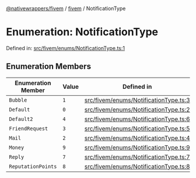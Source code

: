 [@nativewrappers/fivem](../../README.md) / [fivem](../README.md) / NotificationType

# Enumeration: NotificationType

Defined in: [src/fivem/enums/NotificationType.ts:1](https://github.com/nativewrappers/nativewrappers/blob/bf1d263f0188667cde482dc5657983cf3674a640/src/fivem/enums/NotificationType.ts#L1)

## Enumeration Members

| Enumeration Member | Value | Defined in |
| ------ | ------ | ------ |
| <a id="bubble"></a> `Bubble` | `1` | [src/fivem/enums/NotificationType.ts:3](https://github.com/nativewrappers/nativewrappers/blob/bf1d263f0188667cde482dc5657983cf3674a640/src/fivem/enums/NotificationType.ts#L3) |
| <a id="default"></a> `Default` | `0` | [src/fivem/enums/NotificationType.ts:2](https://github.com/nativewrappers/nativewrappers/blob/bf1d263f0188667cde482dc5657983cf3674a640/src/fivem/enums/NotificationType.ts#L2) |
| <a id="default2"></a> `Default2` | `4` | [src/fivem/enums/NotificationType.ts:6](https://github.com/nativewrappers/nativewrappers/blob/bf1d263f0188667cde482dc5657983cf3674a640/src/fivem/enums/NotificationType.ts#L6) |
| <a id="friendrequest"></a> `FriendRequest` | `3` | [src/fivem/enums/NotificationType.ts:5](https://github.com/nativewrappers/nativewrappers/blob/bf1d263f0188667cde482dc5657983cf3674a640/src/fivem/enums/NotificationType.ts#L5) |
| <a id="mail"></a> `Mail` | `2` | [src/fivem/enums/NotificationType.ts:4](https://github.com/nativewrappers/nativewrappers/blob/bf1d263f0188667cde482dc5657983cf3674a640/src/fivem/enums/NotificationType.ts#L4) |
| <a id="money"></a> `Money` | `9` | [src/fivem/enums/NotificationType.ts:9](https://github.com/nativewrappers/nativewrappers/blob/bf1d263f0188667cde482dc5657983cf3674a640/src/fivem/enums/NotificationType.ts#L9) |
| <a id="reply"></a> `Reply` | `7` | [src/fivem/enums/NotificationType.ts:7](https://github.com/nativewrappers/nativewrappers/blob/bf1d263f0188667cde482dc5657983cf3674a640/src/fivem/enums/NotificationType.ts#L7) |
| <a id="reputationpoints"></a> `ReputationPoints` | `8` | [src/fivem/enums/NotificationType.ts:8](https://github.com/nativewrappers/nativewrappers/blob/bf1d263f0188667cde482dc5657983cf3674a640/src/fivem/enums/NotificationType.ts#L8) |
